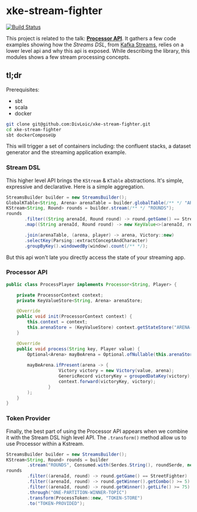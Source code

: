# xke-stream-fighter
[![Build Status](https://travis-ci.org/DivLoic/xke-stream-fighter.svg?branch=master)](https://travis-ci.org/DivLoic/xke-stream-fighter)

This project is related to the talk: [**Processor API**](#/). 
It gathers a few code examples showing how the *Streams DSL*,
from [Kafka Streams](https://kafka.apache.org/documentation/streams/),
relies on a lower level api and why this api is exposed. While describing
the library, this modules shows a few stream processing concepts. 

## tl;dr

Prerequisites: 
- sbt
- scala
- docker
```bash
git clone git@github.com:DivLoic/xke-stream-fighter.git
cd xke-stream-fighter
sbt dockerComposeUp
```
This will trigger a set of containers including: the confluent stacks, a dataset generator
and the streaming application example. 

### Stream DSL
This higher level API brings the `KStream` & `KTable` abstractions.
It's simple, expressive and declarative. Here is a simple aggregation.

```java
StreamsBuilder builder = new StreamsBuilder();
GlobalKTable<String, Arena> arenaTable = builder.globalTable(/** */ "ARENAS");
KStream<String, Round> rounds = builder.stream(/** */ "ROUNDS");
rounds
       .filter((String arenaId, Round round) -> round.getGame() == StreetFighter)
       .map((String arenaId, Round round) -> new KeyValue<>(arenaId, round.getWinner()))

       .join(arenaTable, (arena, player) -> arena, Victory::new)
       .selectKey(Parsing::extractConceptAndCharacter)
       .groupByKey().windowedBy(window).count(/** */);
```
But this api won't late you directly access the state of your streaming app. 


### Processor API
```java
public class ProcessPlayer implements Processor<String, Player> {

    private ProcessorContext context;
    private KeyValueStore<String, Arena> arenaStore;

    @Override
    public void init(ProcessorContext context) {
        this.context = context;
        this.arenaStore = (KeyValueStore) context.getStateStore("ARENA-STORE");
    }

    @Override
    public void process(String key, Player value) {
        Optional<Arena> mayBeArena = Optional.ofNullable(this.arenaStore.get(key));
        
        mayBeArena.ifPresent(arena -> {
                    Victory victory = new Victory(value, arena);
                    GenericRecord victoryKey = groupedDataKey(victory);
                    context.forward(victoryKey, victory);
                }
        );
    }
}
```

### Token Provider
Finally, the best part of using the Processor API appears when we combine 
it with the Stream DSL high level API. The `.transform()` method allow us to 
use Processor within a Kstream. 
```java
StreamsBuilder builder = new StreamsBuilder();
KStream<String, Round> rounds = builder
        .stream("ROUNDS", Consumed.with(Serdes.String(), roundSerde, new EventTimeExtractor(), LATEST));
rounds
        .filter((arenaId, round) -> round.getGame() == StreetFighter)
        .filter((arenaId, round) -> round.getWinner().getCombo() >= 5)
        .filter((arenaId, round) -> round.getWinner().getLife() >= 75)
        .through("ONE-PARTITION-WINNER-TOPIC")
        .transform(ProcessToken::new, "TOKEN-STORE")
        .to("TOKEN-PROVIDED");
```


